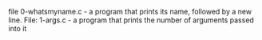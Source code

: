 file 0-whatsmyname.c - a program that prints its name, followed by a new line.
File: 1-args.c - a program that prints the number of arguments passed into it 
